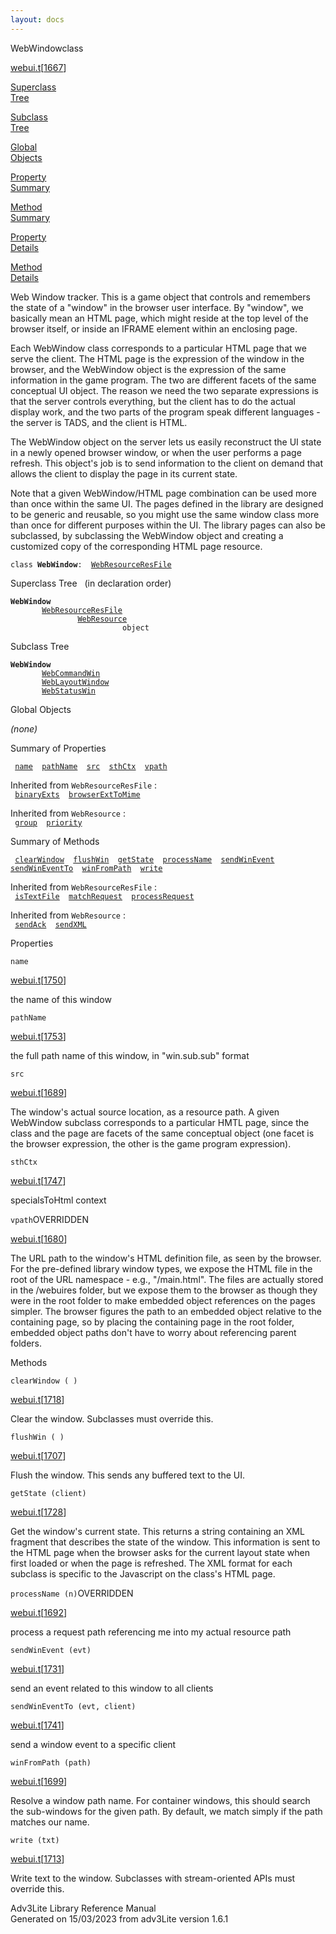 ```yaml
---
layout: docs
---
```

<span class="title">WebWindow</span><span class="type">class</span>

[webui.t](../file/webui.t.html)\[[1667](../source/webui.t.html#1667)\]

[Superclass  
Tree](#_SuperClassTree_)

[Subclass  
Tree](#_SubClassTree_)

[Global  
Objects](#_ObjectSummary_)

[Property  
Summary](#_PropSummary_)

[Method  
Summary](#_MethodSummary_)

[Property  
Details](#_Properties_)

[Method  
Details](#_Methods_)

<div class="fdesc">

Web Window tracker. This is a game object that controls and remembers
the state of a "window" in the browser user interface. By "window", we
basically mean an HTML page, which might reside at the top level of the
browser itself, or inside an IFRAME element within an enclosing page.

Each WebWindow class corresponds to a particular HTML page that we serve
the client. The HTML page is the expression of the window in the
browser, and the WebWindow object is the expression of the same
information in the game program. The two are different facets of the
same conceptual UI object. The reason we need the two separate
expressions is that the server controls everything, but the client has
to do the actual display work, and the two parts of the program speak
different languages - the server is TADS, and the client is HTML.

The WebWindow object on the server lets us easily reconstruct the UI
state in a newly opened browser window, or when the user performs a page
refresh. This object's job is to send information to the client on
demand that allows the client to display the page in its current state.

Note that a given WebWindow/HTML page combination can be used more than
once within the same UI. The pages defined in the library are designed
to be generic and reusable, so you might use the same window class more
than once for different purposes within the UI. The library pages can
also be subclassed, by subclassing the WebWindow object and creating a
customized copy of the corresponding HTML page resource.

`class `**`WebWindow`**` :   `[`WebResourceResFile`](../object/WebResourceResFile.html)

</div>

<span id="_SuperClassTree_"></span>

<div class="mjhd">

<span class="hdln">Superclass Tree</span>   (in declaration order)

</div>

**`WebWindow`**  
`         `[`WebResourceResFile`](../object/WebResourceResFile.html)  
`                 `[`WebResource`](../object/WebResource.html)  
`                         object`  
<span id="_SubClassTree_"></span>

<div class="mjhd">

<span class="hdln">Subclass Tree</span>  

</div>

**`WebWindow`**  
`         `[`WebCommandWin`](../object/WebCommandWin.html)  
`         `[`WebLayoutWindow`](../object/WebLayoutWindow.html)  
`         `[`WebStatusWin`](../object/WebStatusWin.html)  
<span id="_ObjectSummary_"></span>

<div class="mjhd">

<span class="hdln">Global Objects</span>  

</div>

*(none)* <span id="_PropSummary_"></span>

<div class="mjhd">

<span class="hdln">Summary of Properties</span>  

</div>

` `[`name`](#name)`  `[`pathName`](#pathName)`  `[`src`](#src)`  `[`sthCtx`](#sthCtx)`  `[`vpath`](#vpath)`  `

Inherited from `WebResourceResFile` :  
` `[`binaryExts`](../object/WebResourceResFile.html#binaryExts)`  `[`browserExtToMime`](../object/WebResourceResFile.html#browserExtToMime)`  `

Inherited from `WebResource` :  
` `[`group`](../object/WebResource.html#group)`  `[`priority`](../object/WebResource.html#priority)`  `

<span id="_MethodSummary_"></span>

<div class="mjhd">

<span class="hdln">Summary of Methods</span>  

</div>

` `[`clearWindow`](#clearWindow)`  `[`flushWin`](#flushWin)`  `[`getState`](#getState)`  `[`processName`](#processName)`  `[`sendWinEvent`](#sendWinEvent)`  `[`sendWinEventTo`](#sendWinEventTo)`  `[`winFromPath`](#winFromPath)`  `[`write`](#write)`  `

Inherited from `WebResourceResFile` :  
` `[`isTextFile`](../object/WebResourceResFile.html#isTextFile)`  `[`matchRequest`](../object/WebResourceResFile.html#matchRequest)`  `[`processRequest`](../object/WebResourceResFile.html#processRequest)`  `

Inherited from `WebResource` :  
` `[`sendAck`](../object/WebResource.html#sendAck)`  `[`sendXML`](../object/WebResource.html#sendXML)`  `

<span id="_Properties_"></span>

<div class="mjhd">

<span class="hdln">Properties</span>  

</div>

<span id="name"></span>

`name`

[webui.t](../file/webui.t.html)\[[1750](../source/webui.t.html#1750)\]

<div class="desc">

the name of this window

</div>

<span id="pathName"></span>

`pathName`

[webui.t](../file/webui.t.html)\[[1753](../source/webui.t.html#1753)\]

<div class="desc">

the full path name of this window, in "win.sub.sub" format

</div>

<span id="src"></span>

`src`

[webui.t](../file/webui.t.html)\[[1689](../source/webui.t.html#1689)\]

<div class="desc">

The window's actual source location, as a resource path. A given
WebWindow subclass corresponds to a particular HMTL page, since the
class and the page are facets of the same conceptual object (one facet
is the browser expression, the other is the game program expression).

</div>

<span id="sthCtx"></span>

`sthCtx`

[webui.t](../file/webui.t.html)\[[1747](../source/webui.t.html#1747)\]

<div class="desc">

specialsToHtml context

</div>

<span id="vpath"></span>

`vpath`<span class="rem">OVERRIDDEN</span>

[webui.t](../file/webui.t.html)\[[1680](../source/webui.t.html#1680)\]

<div class="desc">

The URL path to the window's HTML definition file, as seen by the
browser. For the pre-defined library window types, we expose the HTML
file in the root of the URL namespace - e.g., "/main.html". The files are
actually stored in the /webuires folder, but we expose them to the
browser as though they were in the root folder to make embedded object
references on the pages simpler. The browser figures the path to an
embedded object relative to the containing page, so by placing the
containing page in the root folder, embedded object paths don't have to
worry about referencing parent folders.

</div>

<span id="_Methods_"></span>

<div class="mjhd">

<span class="hdln">Methods</span>  

</div>

<span id="clearWindow"></span>

`clearWindow ( )`

[webui.t](../file/webui.t.html)\[[1718](../source/webui.t.html#1718)\]

<div class="desc">

Clear the window. Subclasses must override this.

</div>

<span id="flushWin"></span>

`flushWin ( )`

[webui.t](../file/webui.t.html)\[[1707](../source/webui.t.html#1707)\]

<div class="desc">

Flush the window. This sends any buffered text to the UI.

</div>

<span id="getState"></span>

`getState (client)`

[webui.t](../file/webui.t.html)\[[1728](../source/webui.t.html#1728)\]

<div class="desc">

Get the window's current state. This returns a string containing an XML
fragment that describes the state of the window. This information is
sent to the HTML page when the browser asks for the current layout state
when first loaded or when the page is refreshed. The XML format for each
subclass is specific to the Javascript on the class's HTML page.

</div>

<span id="processName"></span>

`processName (n)`<span class="rem">OVERRIDDEN</span>

[webui.t](../file/webui.t.html)\[[1692](../source/webui.t.html#1692)\]

<div class="desc">

process a request path referencing me into my actual resource path

</div>

<span id="sendWinEvent"></span>

`sendWinEvent (evt)`

[webui.t](../file/webui.t.html)\[[1731](../source/webui.t.html#1731)\]

<div class="desc">

send an event related to this window to all clients

</div>

<span id="sendWinEventTo"></span>

`sendWinEventTo (evt, client)`

[webui.t](../file/webui.t.html)\[[1741](../source/webui.t.html#1741)\]

<div class="desc">

send a window event to a specific client

</div>

<span id="winFromPath"></span>

`winFromPath (path)`

[webui.t](../file/webui.t.html)\[[1699](../source/webui.t.html#1699)\]

<div class="desc">

Resolve a window path name. For container windows, this should search
the sub-windows for the given path. By default, we match simply if the
path matches our name.

</div>

<span id="write"></span>

`write (txt)`

[webui.t](../file/webui.t.html)\[[1713](../source/webui.t.html#1713)\]

<div class="desc">

Write text to the window. Subclasses with stream-oriented APIs must
override this.

</div>

<div class="ftr">

Adv3Lite Library Reference Manual  
Generated on 15/03/2023 from adv3Lite version 1.6.1

</div>
